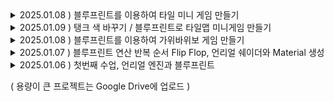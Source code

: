 
<details>
  <summary>2025.01.08 ) 블루프린트를 이용하여 타일 미니 게임 만들기</summary>
  <code> 
    <3팀 게임에 대한 평가 ><br/>
     장점: 1. Text의 색이 구분되어 가독성이 좋다. 2. 단순히 주사위 게임만을 넣은 것이 아닌 탈출권이라는 시스템도 추가하여 콘텐츠가 보다 풍부해졌다.<br/>
     단점: 1. 이동하지 않고 SpaceBar를 누르면 플레이어가 이겼다는 메세지가 계속 뜬다.  2. 적을 만나도 계속 이동이 가능하여 조건을 무시하고 게임을 클리어할 수 있다.</code>
</details>

<details>
  <summary>2025.01.09 ) 탱크 색 바꾸기 / 블루프린트로 타일맵 미니게임 만들기</summary>
  <img width="400" alt="tanks" src="https://github.com/user-attachments/assets/8cd48b5c-ae9b-4435-af98-d2a295581750" />
  <img width="400" alt="스크린샷 2025-01-09 175919" src="https://github.com/user-attachments/assets/9072fbfa-8fd4-4261-8afd-4023f89f9229" />
</details>

<details>
  <summary>2025.01.08 ) 블루프린트를 이용하여 가위바위보 게임 만들기</summary>
  <code> 
    <3팀 게임에 대한 평가 ><br/>
     장점: 1. 게임에 대한 설명이 자세하다.  2. 글자 색상을 제외한 인터페이스 구조가 깔끔하고 가독성있게 되어 있다.<br/>
     단점: 1. 글자가 너무 빨리 사라진다.  2. 글자의 색이 동일해서 상황을 바로 파악하기 어려웠다.
  </code>
</details>

<details>
  <summary>2025.01.07 ) 블루프린트 연산 반복 순서 Flip Flop, 언리얼 쉐이더와 Material 생성</summary>
  <img width="400" alt="스크린샷 2025-01-07 175919" src="https://github.com/user-attachments/assets/35cadc4b-0307-4ec7-bd55-346ba458c325" />
</details>

<details>
  <summary>2025.01.06 ) 첫번째 수업, 언리얼 엔진과 블루프린트</summary>
  <img width="400" alt="스크린샷 2025-01-06 182921" src="https://github.com/user-attachments/assets/83a5a1fc-bf9b-41fe-8e00-698fa99cdbd3" />
</details>

( 용량이 큰 프로젝트는 Google Drive에 업로드 )
